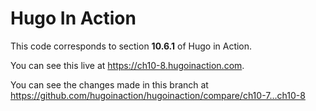 Hugo In Action
===============

This code corresponds to section **10.6.1** of Hugo in Action.

You can see this live at https://ch10-8.hugoinaction.com.

You can see the changes made in this branch at https://github.com/hugoinaction/hugoinaction/compare/ch10-7...ch10-8

